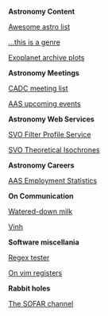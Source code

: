 __Astronomy Content__

[Awesome astro list](https://github.com/jonathansick/awesome-astronomy?tab=readme-ov-file)

[...this is a genre](https://github.com/sindresorhus/awesome)

[Exoplanet archive plots](https://exoplanetarchive.ipac.caltech.edu/exoplanetplots/)

__Astronomy Meetings__

[CADC meeting list](https://www.cadc-ccda.hia-iha.nrc-cnrc.gc.ca/en/meetings/)

[AAS upcoming events](https://aas.org/calendar/upcoming-events?page=0)

__Astronomy Web Services__

[SVO Filter Profile Service](http://svo2.cab.inta-csic.es/theory/fps/)

[SVO Theoretical Isochrones](http://svo2.cab.inta-csic.es/theory/iso3/)

__Astronomy Careers__

[AAS Employment Statistics](https://aas.org/careers/employment-statistics)

__On Communication__

[Watered-down milk](https://strategiccommunication.wisc.edu/inclusive-communications-guide/#in-practice)

[Vinh](https://www.youtube.com/@askvinh/videos)
 
__Software miscellania__

[Regex tester](https://regex101.com/)

[On vim registers](https://www.brianstorti.com/vim-registers/)

__Rabbit holes__

[The SOFAR channel](https://en.wikipedia.org/wiki/SOFAR_channel)

